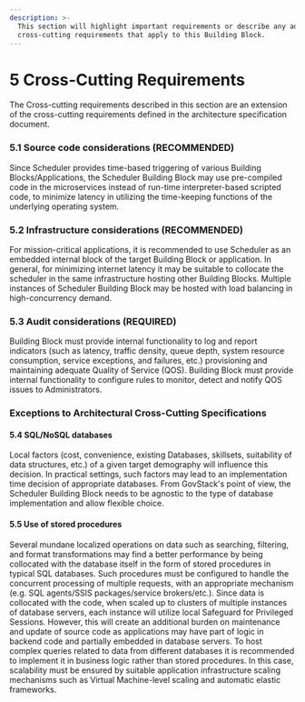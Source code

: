 ```yaml
---
description: >-
  This section will highlight important requirements or describe any additional
  cross-cutting requirements that apply to this Building Block.
---
```


# 5 Cross-Cutting Requirements

The Cross-cutting requirements described in this section are an extension of the cross-cutting requirements defined in the architecture specification document.

### 5.1 Source code considerations (RECOMMENDED)

Since Scheduler provides time-based triggering of various Building Blocks/Applications, the Scheduler Building Block may use pre-compiled code in the microservices instead of run-time interpreter-based scripted code, to minimize latency in utilizing the time-keeping functions of the underlying operating system.

### 5.2 Infrastructure considerations (RECOMMENDED) <a href="#_heading-h.17dp8vu" id="_heading-h.17dp8vu"></a>

For mission-critical applications, it is recommended to use Scheduler as an embedded internal block of the target Building Block or application. In general, for minimizing internet latency it may be suitable to collocate the scheduler in the same infrastructure hosting other Building Blocks. Multiple instances of Scheduler Building Block may be hosted with load balancing in high-concurrency demand.

### 5.3 Audit considerations (REQUIRED) <a href="#_heading-h.3rdcrjn" id="_heading-h.3rdcrjn"></a>

Building Block must provide internal functionality to log and report indicators (such as latency, traffic density, queue depth, system resource consumption, service exceptions, and failures, etc.) provisioning and maintaining adequate Quality of Service (QOS). Building Block must provide internal functionality to configure rules to monitor, detect and notify QOS issues to Administrators.

### Exceptions to Architectural Cross-Cutting Specifications

#### 5.4 SQL/NoSQL databases

Local factors (cost, convenience, existing Databases, skillsets, suitability of data structures, etc.) of a given target demography will influence this decision. In practical settings, such factors may lead to an implementation time decision of appropriate databases. From GovStack's point of view, the Scheduler Building Block needs to be agnostic to the type of database implementation and allow flexible choice.

#### 5.5 Use of stored procedures&#x20;

Several mundane localized operations on data such as searching, filtering, and format transformations may find a better performance by being collocated with the database itself in the form of stored procedures in typical SQL databases. Such procedures must be configured to handle the concurrent processing of multiple requests, with an appropriate mechanism (e.g. SQL agents/SSIS packages/service brokers/etc.). Since data is collocated with the code, when scaled up to clusters of multiple instances of database servers, each instance will utilize local Safeguard for Privileged Sessions. However, this will create an additional burden on maintenance and update of source code as applications may have part of logic in backend code and partially embedded in database servers. To host complex queries related to data from different databases it is recommended to implement it in business logic rather than stored procedures. In this case, scalability must be ensured by suitable application infrastructure scaling mechanisms such as Virtual Machine-level scaling and automatic elastic frameworks.
